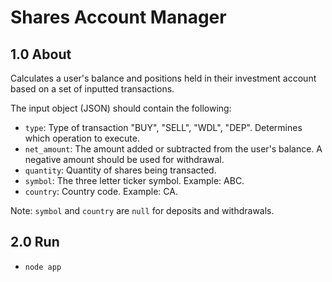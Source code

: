 # Shares Account Manager

## 1.0 About

Calculates a user's balance and positions held in their investment account based on a set of inputted transactions.

The input object (JSON) should contain the following:

- `type`: Type of transaction "BUY", "SELL", "WDL", "DEP". Determines which operation to execute.
- `net_amount`: The amount added or subtracted from the user's balance. A negative amount should be used for withdrawal.
- `quantity`: Quantity of shares being transacted.
- `symbol`: The three letter ticker symbol. Example: ABC.
- `country`: Country code. Example: CA.

Note: `symbol` and `country` are `null` for deposits and withdrawals.

## 2.0 Run

- `node app`
